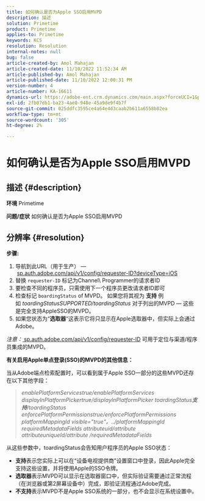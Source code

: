 ```yaml
---
title: 如何确认是否为Apple SSO启用MVPD
description: 描述
solution: Primetime
product: Primetime
applies-to: Primetime
keywords: KCS
resolution: Resolution
internal-notes: null
bug: false
article-created-by: Amol Mahajan
article-created-date: 11/10/2022 11:52:34 AM
article-published-by: Amol Mahajan
article-published-date: 11/10/2022 12:00:31 PM
version-number: 4
article-number: KA-16611
dynamics-url: https://adobe-ent.crm.dynamics.com/main.aspx?forceUCI=1&pagetype=entityrecord&etn=knowledgearticle&id=bf3d7b27-ee60-ed11-9561-6045bd006268
exl-id: 2fb07db1-ba23-4ae0-948e-45a9de9f4b7f
source-git-commit: 025ddfc3595ce4a64e4d3caab2b611a6558b82ea
workflow-type: tm+mt
source-wordcount: '305'
ht-degree: 2%

---
```


# 如何确认是否为Apple SSO启用MVPD

## 描述 {#description}

<b>环境</b>
Primetime


<b>问题/症状</b>
如何确认是否为Apple SSO启用MVPD


## 分辨率 {#resolution}

<b>步骤:</b>
1. 导航到此URL（用于生产） —  [sp.auth.adobe.com/api/v1/config/requester-ID?deviceType=iOS](http://sp.auth.adobe.com/api/v1/config/ABC?deviceType=iOS)
2. 替换 `requester-ID` 标记为Channel\ Programmer的请求者ID
3. 要检查不同的程序员，只需使用下一个程序员更改请求者ID即可
4. 检查标记 `boardingStatus` of<b> </b>MVPD。 如果您将其视为 <b>支持</b> 例如 *toardingStatusSUPPORTED/toardingStatus* 对于列出的MVPD — 这些是完全支持AppleSSO的MVPD。
5. 如果您状态为“<b>选取器</b>“这表示它将只显示在Apple选取器中，但实际上会通过Adobe。


*注意：*[ sp.auth.adobe.com/api/v1/config/requester-ID](http://sp.auth.adobe.com/api/v1/config/ABC?deviceType=iOS) 可用于定位与渠道/程序员集成的MVPD。

<b>有关启用Apple单点登录(SSO)的MVPD的其他信息：</b>

当从Adobe端点检索配置时，可以看到属于Apple SSO一部分的这些MVPD还存在以下其他字段：


> *enablePlatformServicestrue/enablePlatformServices
> displayInPlatformPickertrue/displayInPlatformPicker
> toardingStatus<b>支持</b>/toardingStatus
> enforcePlatformPermissionstrue/enforcePlatformPermissions
> platformMappingId visible=&quot;true&quot;。../platformMappingId
> requiredMetadataFields
> attributeuid/attribute
> attributeuniqueId/attribute
> /requiredMetadataFields*


从这&#x200B;些参数中，&#x200B;toardingStatus会告知用户程序员的Apple SSO状态：

- <b>支持</b>&#x200B;表示您实际上可以在“设备电视提供商”设置窗口中登录，因此Apple完全支持这些设置，并将使用Apple的SSO令牌。
- <b>选取器</b>&#x200B;表示MVPD可以显示在选取器窗口中，但实际验证需要通过正常流程（在浏览器或第2屏幕设备中）完成，即验证流程通过Adobe完成。
- <b>不支持</b>&#x200B;表示MVPD不是Apple SSO系统的一部分，也不会显示在系统设置中。
